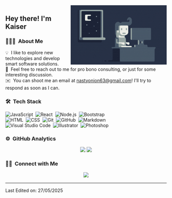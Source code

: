 <img alt="Night Coding" src="https://raw.githubusercontent.com/AVS1508/AVS1508/master/assets/Night-Coding.gif" align="right"/>
<h2>Hey there! I'm Kaiser</h2>

### 👨🏻‍💻 &nbsp;About Me

💡 &nbsp;I like to explore new technologies and develop smart software solutions.\
💬 &nbsp;Feel free to reach out to me for pro bono consulting, or just for some interesting discussion.\
✉️ &nbsp;You can shoot me an email at nastyonion63@gmail.com! I'll try to respond as soon as I can.


### 🛠 &nbsp;Tech Stack

![JavaScript](https://img.shields.io/badge/-JavaScript-05122A?style=flat&logo=javascript)&nbsp;
![React](https://img.shields.io/badge/-React-05122A?style=flat&logo=react)&nbsp;
![Node.js](https://img.shields.io/badge/-Node.js-05122A?style=flat&logo=node.js)&nbsp;
![Bootstrap](https://img.shields.io/badge/-Bootstrap-05122A?style=flat&logo=bootstrap&logoColor=563D7C)\
![HTML](https://img.shields.io/badge/-HTML-05122A?style=flat&logo=HTML5)&nbsp;
![CSS](https://img.shields.io/badge/-CSS-05122A?style=flat&logo=CSS3&logoColor=1572B6)&nbsp;
![Git](https://img.shields.io/badge/-Git-05122A?style=flat&logo=git)&nbsp;
![GitHub](https://img.shields.io/badge/-GitHub-05122A?style=flat&logo=github)&nbsp;
![Markdown](https://img.shields.io/badge/-Markdown-05122A?style=flat&logo=markdown)\
![Visual Studio Code](https://img.shields.io/badge/-Visual%20Studio%20Code-05122A?style=flat&logo=visual-studio-code&logoColor=007ACC)&nbsp;
![Illustrator](https://img.shields.io/badge/-Illustrator-05122A?style=flat&logo=adobe-illustrator)&nbsp;
![Photoshop](https://img.shields.io/badge/-Photoshop-05122A?style=flat&logo=adobe-photoshop)&nbsp;

### ⚙️ &nbsp;GitHub Analytics

<p align="center">
  <img height="180em" src="https://github-readme-stats-eight-theta.vercel.app/api?username=Kais3rP&show_icons=true&theme=algolia&include_all_commits=true&count_private=true"/>
  <img height="180em" src="https://github-readme-stats-eight-theta.vercel.app/api/top-langs/?username=Kais3rP&layout=compact&langs_count=8&theme=algolia"/>
</p>

### 🤝🏻 &nbsp;Connect with Me

<p align="center">
<a href="mailto:nastyonion63@gmail.com"><img src="https://img.shields.io/badge/-nastyonion63@gmail.com-D14836?style=flat&logo=Gmail&logoColor=white"/></a>
</p>

-----


Last Edited on: 27/05/2025

